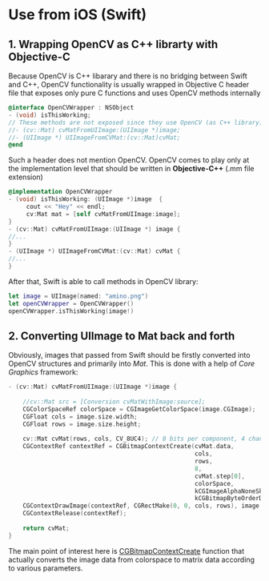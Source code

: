 # Use from iOS (Swift)

## 1. Wrapping OpenCV as C++ librarty with Objective-C

Because OpenCV is C++ libarary and there is no bridging between Swift and C++, OpenCV functionality is usually wrapped in Objective C header file that exposes only pure C functions and uses OpenCV methods internally
``` Objective-C
@interface OpenCVWrapper : NSObject
- (void) isThisWorking;
// These methods are not exposed since they use OpenCV (as C++ library)
//- (cv::Mat) cvMatFromUIImage:(UIImage *)image;
//- (UIImage *) UIImageFromCVMat:(cv::Mat)cvMat;
@end
```
Such a header does not mention OpenCV. OpenCV comes to play only at the implementation level that should be written in **Objective-C++** (.mm file extension)
``` Objective-C++
@implementation OpenCVWrapper
- (void) isThisWorking: (UIImage *)image  {
     cout << "Hey" << endl;
     cv:Mat mat = [self cvMatFromUIImage:image];
}
- (cv::Mat) cvMatFromUIImage:(UIImage *) image {
//...
}
- (UIImage *) UIImageFromCVMat:(cv::Mat) cvMat {
//...
}
```
After that, Swift is able to call methods in OpenCV library:
``` Swift
let image = UIImage(named: "amino.png")
let openCVWrapper = OpenCVWrapper()
openCVWrapper.isThisWorking(image!)
```

## 2. Converting UIImage to Mat back and forth

Obviously, images that passed from Swift should be firstly converted into OpenCV structures and primarily into *Mat*. This is done with a help of *Core Graphics* framework:
``` Objective-C++
- (cv::Mat) cvMatFromUIImage:(UIImage *)image {
    
    //cv::Mat src = [Conversion cvMatWithImage:source];
    CGColorSpaceRef colorSpace = CGImageGetColorSpace(image.CGImage);
    CGFloat cols = image.size.width;
    CGFloat rows = image.size.height;
    
    cv::Mat cvMat(rows, cols, CV_8UC4); // 8 bits per component, 4 channels (color channels + alpha)
    CGContextRef contextRef = CGBitmapContextCreate(cvMat.data,                 // Pointer to  data
                                                    cols,                       // Width of bitmap
                                                    rows,                       // Height of bitmap
                                                    8,                          // Bits per component
                                                    cvMat.step[0],              // Bytes per row
                                                    colorSpace,                 // Colorspace
                                                    kCGImageAlphaNoneSkipLast |
                                                    kCGBitmapByteOrderDefault); // Bitmap info flags
    CGContextDrawImage(contextRef, CGRectMake(0, 0, cols, rows), image.CGImage);
    CGContextRelease(contextRef);
    
    return cvMat;
}
```
The main point of interest here is [CGBitmapContextCreate](https://developer.apple.com/documentation/coregraphics/1455939-cgbitmapcontextcreate?language=objc) function that actually converts the image data from colorspace to matrix data according to various parameters.
